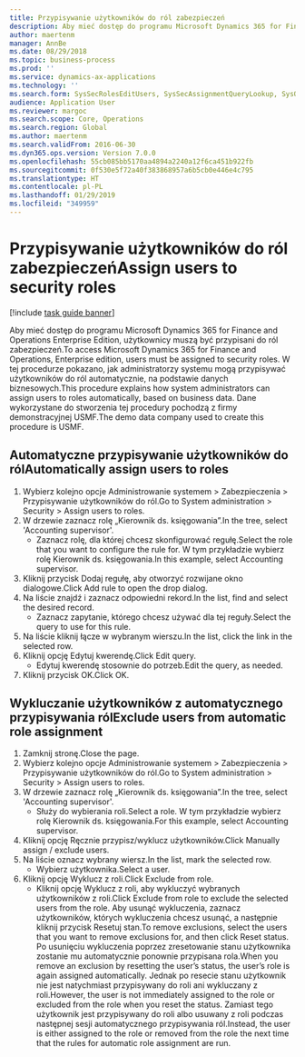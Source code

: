```yaml
---
title: Przypisywanie użytkowników do ról zabezpieczeń
description: Aby mieć dostęp do programu Microsoft Dynamics 365 for Finance and Operations Enterprise Edition, użytkownicy muszą być przypisani do ról zabezpieczeń.
author: maertenm
manager: AnnBe
ms.date: 08/29/2018
ms.topic: business-process
ms.prod: ''
ms.service: dynamics-ax-applications
ms.technology: ''
ms.search.form: SysSecRolesEditUsers, SysSecAssignmentQueryLookup, SysQueryForm, SysSecRoleExcludeUsers
audience: Application User
ms.reviewer: margoc
ms.search.scope: Core, Operations
ms.search.region: Global
ms.author: maertenm
ms.search.validFrom: 2016-06-30
ms.dyn365.ops.version: Version 7.0.0
ms.openlocfilehash: 55cb085bb5170aa4894a2240a12f6ca451b922fb
ms.sourcegitcommit: 0f530e5f72a40f383868957a6b5cb0e446e4c795
ms.translationtype: HT
ms.contentlocale: pl-PL
ms.lasthandoff: 01/29/2019
ms.locfileid: "349959"
---
```

# <a name="assign-users-to-security-roles"></a><span data-ttu-id="6e6ef-103">Przypisywanie użytkowników do ról zabezpieczeń</span><span class="sxs-lookup"><span data-stu-id="6e6ef-103">Assign users to security roles</span></span>

[!include [task guide banner](../../includes/task-guide-banner.md)]

<span data-ttu-id="6e6ef-104">Aby mieć dostęp do programu Microsoft Dynamics 365 for Finance and Operations Enterprise Edition, użytkownicy muszą być przypisani do ról zabezpieczeń.</span><span class="sxs-lookup"><span data-stu-id="6e6ef-104">To access Microsoft Dynamics 365 for Finance and Operations, Enterprise edition, users must be assigned to security roles.</span></span> <span data-ttu-id="6e6ef-105">W tej procedurze pokazano, jak administratorzy systemu mogą przypisywać użytkowników do ról automatycznie, na podstawie danych biznesowych.</span><span class="sxs-lookup"><span data-stu-id="6e6ef-105">This procedure explains how system administrators can assign users to roles automatically, based on business data.</span></span> <span data-ttu-id="6e6ef-106">Dane wykorzystane do stworzenia tej procedury pochodzą z firmy demonstracyjnej USMF.</span><span class="sxs-lookup"><span data-stu-id="6e6ef-106">The demo data company used to create this procedure is USMF.</span></span>


## <a name="automatically-assign-users-to-roles"></a><span data-ttu-id="6e6ef-107">Automatyczne przypisywanie użytkowników do ról</span><span class="sxs-lookup"><span data-stu-id="6e6ef-107">Automatically assign users to roles</span></span>
1. <span data-ttu-id="6e6ef-108">Wybierz kolejno opcje Administrowanie systemem > Zabezpieczenia > Przypisywanie użytkowników do ról.</span><span class="sxs-lookup"><span data-stu-id="6e6ef-108">Go to System administration > Security > Assign users to roles.</span></span>
2. <span data-ttu-id="6e6ef-109">W drzewie zaznacz rolę „Kierownik ds. księgowania”.</span><span class="sxs-lookup"><span data-stu-id="6e6ef-109">In the tree, select 'Accounting supervisor'.</span></span>
    * <span data-ttu-id="6e6ef-110">Zaznacz rolę, dla której chcesz skonfigurować regułę.</span><span class="sxs-lookup"><span data-stu-id="6e6ef-110">Select the role that you want to configure the rule for.</span></span> <span data-ttu-id="6e6ef-111">W tym przykładzie wybierz rolę Kierownik ds. księgowania.</span><span class="sxs-lookup"><span data-stu-id="6e6ef-111">In this example, select Accounting supervisor.</span></span>  
3. <span data-ttu-id="6e6ef-112">Kliknij przycisk Dodaj regułę, aby otworzyć rozwijane okno dialogowe.</span><span class="sxs-lookup"><span data-stu-id="6e6ef-112">Click Add rule to open the drop dialog.</span></span>
4. <span data-ttu-id="6e6ef-113">Na liście znajdź i zaznacz odpowiedni rekord.</span><span class="sxs-lookup"><span data-stu-id="6e6ef-113">In the list, find and select the desired record.</span></span>
    * <span data-ttu-id="6e6ef-114">Zaznacz zapytanie, którego chcesz używać dla tej reguły.</span><span class="sxs-lookup"><span data-stu-id="6e6ef-114">Select the query to use for this rule.</span></span>  
5. <span data-ttu-id="6e6ef-115">Na liście kliknij łącze w wybranym wierszu.</span><span class="sxs-lookup"><span data-stu-id="6e6ef-115">In the list, click the link in the selected row.</span></span>
6. <span data-ttu-id="6e6ef-116">Kliknij opcję Edytuj kwerendę.</span><span class="sxs-lookup"><span data-stu-id="6e6ef-116">Click Edit query.</span></span>
    * <span data-ttu-id="6e6ef-117">Edytuj kwerendę stosownie do potrzeb.</span><span class="sxs-lookup"><span data-stu-id="6e6ef-117">Edit the query, as needed.</span></span>  
7. <span data-ttu-id="6e6ef-118">Kliknij przycisk OK.</span><span class="sxs-lookup"><span data-stu-id="6e6ef-118">Click OK.</span></span>

## <a name="exclude-users-from-automatic-role-assignment"></a><span data-ttu-id="6e6ef-119">Wykluczanie użytkowników z automatycznego przypisywania ról</span><span class="sxs-lookup"><span data-stu-id="6e6ef-119">Exclude users from automatic role assignment</span></span>
1. <span data-ttu-id="6e6ef-120">Zamknij stronę.</span><span class="sxs-lookup"><span data-stu-id="6e6ef-120">Close the page.</span></span>
2. <span data-ttu-id="6e6ef-121">Wybierz kolejno opcje Administrowanie systemem > Zabezpieczenia > Przypisywanie użytkowników do ról.</span><span class="sxs-lookup"><span data-stu-id="6e6ef-121">Go to System administration > Security > Assign users to roles.</span></span>
3. <span data-ttu-id="6e6ef-122">W drzewie zaznacz rolę „Kierownik ds. księgowania”.</span><span class="sxs-lookup"><span data-stu-id="6e6ef-122">In the tree, select 'Accounting supervisor'.</span></span>
    * <span data-ttu-id="6e6ef-123">Służy do wybierania roli.</span><span class="sxs-lookup"><span data-stu-id="6e6ef-123">Select a role.</span></span> <span data-ttu-id="6e6ef-124">W tym przykładzie wybierz rolę Kierownik ds. księgowania.</span><span class="sxs-lookup"><span data-stu-id="6e6ef-124">For this example, select Accounting supervisor.</span></span>  
4. <span data-ttu-id="6e6ef-125">Kliknij opcję Ręcznie przypisz/wyklucz użytkowników.</span><span class="sxs-lookup"><span data-stu-id="6e6ef-125">Click Manually assign / exclude users.</span></span>
5. <span data-ttu-id="6e6ef-126">Na liście oznacz wybrany wiersz.</span><span class="sxs-lookup"><span data-stu-id="6e6ef-126">In the list, mark the selected row.</span></span>
    * <span data-ttu-id="6e6ef-127">Wybierz użytkownika.</span><span class="sxs-lookup"><span data-stu-id="6e6ef-127">Select a user.</span></span>  
6. <span data-ttu-id="6e6ef-128">Kliknij opcję Wyklucz z roli.</span><span class="sxs-lookup"><span data-stu-id="6e6ef-128">Click Exclude from role.</span></span>
    * <span data-ttu-id="6e6ef-129">Kliknij opcję Wyklucz z roli, aby wykluczyć wybranych użytkowników z roli.</span><span class="sxs-lookup"><span data-stu-id="6e6ef-129">Click Exclude from role to exclude the selected users from the role.</span></span> <span data-ttu-id="6e6ef-130">Aby usunąć wykluczenia, zaznacz użytkowników, których wykluczenia chcesz usunąć, a następnie kliknij przycisk Resetuj stan.</span><span class="sxs-lookup"><span data-stu-id="6e6ef-130">To remove exclusions, select the users that you want to remove exclusions for, and then click Reset status.</span></span> <span data-ttu-id="6e6ef-131">Po usunięciu wykluczenia poprzez zresetowanie stanu użytkownika zostanie mu automatycznie ponownie przypisana rola.</span><span class="sxs-lookup"><span data-stu-id="6e6ef-131">When you remove an exclusion by resetting the user’s status, the user’s role is again assigned automatically.</span></span> <span data-ttu-id="6e6ef-132">Jednak po resecie stanu użytkownik nie jest natychmiast przypisywany do roli ani wykluczany z roli.</span><span class="sxs-lookup"><span data-stu-id="6e6ef-132">However, the user is not immediately assigned to the role or excluded from the role when you reset the status.</span></span> <span data-ttu-id="6e6ef-133">Zamiast tego użytkownik jest przypisywany do roli albo usuwany z roli podczas następnej sesji automatycznego przypisywania ról.</span><span class="sxs-lookup"><span data-stu-id="6e6ef-133">Instead, the user is either assigned to the role or removed from the role the next time that the rules for automatic role assignment are run.</span></span>  

